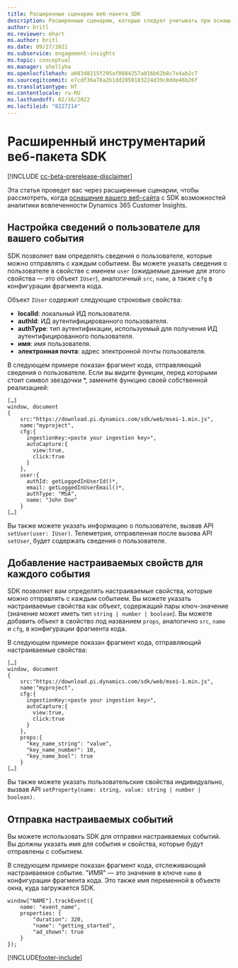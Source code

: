 ```yaml
---
title: Расширенные сценарии веб-пакета SDK
description: Расширенные сценарии, которые следует учитывать при оснащении вашего веб-сайта с SDK.
author: britl
ms.reviewer: mhart
ms.author: britl
ms.date: 09/27/2021
ms.subservice: engagement-insights
ms.topic: conceptual
ms.manager: shellyha
ms.openlocfilehash: a083d8215f295af0884257a016b62b8c7e4ab2c7
ms.sourcegitcommit: e7cdf36a78a2b1dd2850183224d39c8dde46b26f
ms.translationtype: HT
ms.contentlocale: ru-RU
ms.lasthandoff: 02/16/2022
ms.locfileid: "8227214"
---
```

# <a name="advanced-web-sdk-instrumentation"></a>Расширенный инструментарий веб-пакета SDK

[!INCLUDE [cc-beta-prerelease-disclaimer](includes/cc-beta-prerelease-disclaimer.md)]

Эта статья проведет вас через расширенные сценарии, чтобы рассмотреть, когда [оснащение вашего веб-сайта](instrument-website.md) с SDK возможностей аналитики вовлеченности Dynamics 365 Customer Insights.

## <a name="setting-user-details-for-your-event"></a>Настройка сведений о пользователе для вашего события

SDK позволяет вам определять сведения о пользователе, которые можно отправлять с каждым событием. Вы можете указать сведения о пользователе в свойстве с именем `user` (ожидаемые данные для этого свойства — это объект `IUser`), аналогичный `src`, `name`, а также `cfg` в конфигурации фрагмента кода.

Объект `IUser` содержит следующие строковые свойства:

- **localId**: локальный ИД пользователя.
- **authId**: ИД аутентифицированного пользователя.
- **authType**: тип аутентификации, используемый для получения ИД аутентифицированного пользователя.
- **имя**: имя пользователя.
- **электронная почта**: адрес электронной почты пользователя.

В следующем примере показан фрагмент кода, отправляющий сведения о пользователе. Если вы видите функции, перед которыми стоит символ звездочки *, замените функцию своей собственной реализацией:

```
[…]
window, document
{
    src:"https://download.pi.dynamics.com/sdk/web/msei-1.min.js",
    name:"myproject",
    cfg:{
      ingestionKey:<paste your ingestion key>",
      autoCapture:{
        view:true,
        click:true
      }
    },
    user:{
      authId: getLoggedInUserId()*,
      email: getLoggedInUserEmail()*,
      authType: "MSA",
      name: "John Doe"
    }
[…]
```

Вы также можете указать информацию о пользователе, вызвав API `setUser(user: IUser)`. Телеметрия, отправленная после вызова API `setUser`, будет содержать сведения о пользователе.

## <a name="adding-custom-properties-for-each-event"></a>Добавление настраиваемых свойств для каждого события

SDK позволяет вам определять настраиваемые свойства, которые можно отправлять с каждым событием. Вы можете указать настраиваемые свойства как объект, содержащий пары ключ-значение (значение может иметь тип `string | number | boolean`). Вы можете добавить объект в свойство под названием `props`, аналогично `src`, `name` и `cfg`, в конфигурации фрагмента кода.

В следующем примере показан фрагмент кода, отправляющий настраиваемые свойства:

```
[…]
window, document
{
    src:"https://download.pi.dynamics.com/sdk/web/msei-1.min.js",
    name:"myproject",
    cfg:{
      ingestionKey:<paste your ingestion key>",
      autoCapture:{
        view:true,
        click:true
      }
    },
    props:{
      "key_name_string": "value",
      "key_name_number": 10,
      "key_name_bool": true
    }
[…]
```

Вы также можете указать пользовательские свойства индивидуально, вызвав API `setProperty(name: string, value: string | number | boolean)`.

## <a name="sending-custom-events"></a>Отправка настраиваемых событий

Вы можете использовать SDK для отправки настраиваемых событий. Вы должны указать имя для события и свойства, которые будут отправлены с событием.

В следующем примере показан фрагмент кода, отслеживающий настраиваемое событие. "ИМЯ" — это значение в ключе `name` в конфигурации фрагмента кода. Это также имя переменной в объекте окна, куда загружается SDK.

```
window["NAME"].trackEvent({
    name: "event_name",
    properties: {
        "duration": 320,
        "name": "getting_started",
        "ad_shown": true
    }
});
```


[!INCLUDE[footer-include](../includes/footer-banner.md)]
